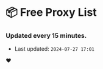 # :package: Free Proxy List
### Updated every 15 minutes.

- Last updated: `2024-07-27 17:01`

:heart:
